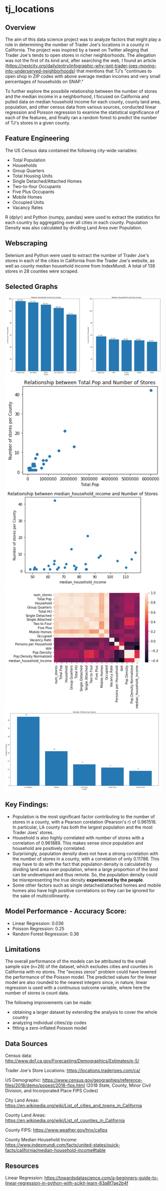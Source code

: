 # tj_locations
## Overview
The aim of this data science project was to analyze factors that might play a role in determining the number of Trader Joe's locations in a county in California. The project was inspired by a tweet on Twitter alleging that Trader Joe's tends to open stores in richer neighborhoods. The allegation was not the first of its kind and, after searching the web, I found an article (https://nextcity.org/daily/entry/infographic-why-isnt-trader-joes-moving-into-underserved-neighborhoods) that mentions that TJ's "continues to open shop in ZIP codes with above average median incomes and very small percentages of households on SNAP."

To further explore the possibile relationship between the number of stores and the median income in a neighborhood, I focused on California and pulled data on median household income for each county, county land area, population, and other census data from various sources, conducted linear regression and Poisson regression to examine the statistical significance of each of the features, and finally ran a random forest to predict the number of TJ's stores in a given county.
## Feature Engineering
The US Census data contained the following city-wide variables:
- Total Population
- Households
- Group Quarters
- Total Housing Units
- Single Detached/Attached Homes
- Two-to-four Occupants
- Five Plus Occupants
- Mobile Homes
- Occupied Units
- Vacancy Rates

R (dplyr) and Python (numpy, pandas) were used to extract the statistics for each country by aggregating over all cities in each county. Population Density was also calculated by dividing Land Area over Population.
## Webscraping
Selenium and Python were used to extract the number of Trader Joe's stores in each of the cities in California from the Trader Joe's website, as well as county median household income from IndexMundi. A total of 138 stores in 28 counties were scraped.
## Selected Graphs
![Median Household Income by County](Screen%20Shot%202020-05-22%20at%209.16.05%20PM.png)
![Total Population vs Number of Stores](Screen%20Shot%202020-05-22%20at%209.16.53%20PM.png)
![Median Household Income vs Number of Stores](Screen%20Shot%202020-05-22%20at%209.17.57%20PM.png)
![Heatmap for All Features](Screen%20Shot%202020-05-22%20at%209.18.18%20PM.png)
![Counties with Most Stores](Screen%20Shot%202020-05-22%20at%209.18.35%20PM.png)
## Key Findings:
- Population is the most significant factor contributing to the number of stores in a county, with a Pearson corelation (Pearson's r) of 0.961518. In particular, LA county has both the largest population and the most Trader Joes' stores.
- Household is also highly correlated with number of stores with a correlation of 0.961889. This makes sense since population and household are positively correlated.
- Surprisingly, population density does not have a strong correlation with the number of stores in a county, with a correlation of only 0.11786. This may have to do with the fact that population density is calculated by dividing land area over population, where a large proportion of the land can be undeveloped and thus remote. So, the population density could be misrepresenting the true density __experienced by the people__.
- Some other factors such as single detached/attached homes and mobile homes also have high positive correlations so they can be ignored for the sake of multicollinearity.
## Model Performance - Accuracy Score:
- Linear Regression: 0.036
- Poisson Regression: 0.25
- Random Forest Regression: 0.36
## Limitations
The overall performance of the models can be attributed to the small sample size (n=28) of the dataset, which excludes cities and counties in California with no stores. The "excess zeros" problem could have lowered the performance of the Poisson model. The predicted values for the linear model are also rounded to the nearest integers since, in nature, linear regression is used with a continuous outcome variable, where here the number of stores is count data.

The following improvements can be made:
- obtaining a larger dataset by extending the analysis to cover the whole country
- analyzing individual cities/zip codes
- fitting a zero-inflated Poisson model

## Data Sources
Census data: http://www.dof.ca.gov/Forecasting/Demographics/Estimates/e-5/

Trader Joe's Store Locations: https://locations.traderjoes.com/ca/

US Demographic: https://www.census.gov/geographies/reference-files/2018/demo/popest/2018-fips.html (2018 State, County, Minor Civil Division, and Incorporated Place FIPS Codes)

City Land Areas: https://en.wikipedia.org/wiki/List_of_cities_and_towns_in_California

County Land Areas: https://en.wikipedia.org/wiki/List_of_counties_in_California

County FIPS: https://www.weather.gov/hnx/cafips

County Median Household Income: https://www.indexmundi.com/facts/united-states/quick-facts/california/median-household-income#table
## Resources
Linear Regression: https://towardsdatascience.com/a-beginners-guide-to-linear-regression-in-python-with-scikit-learn-83a8f7ae2b4f
